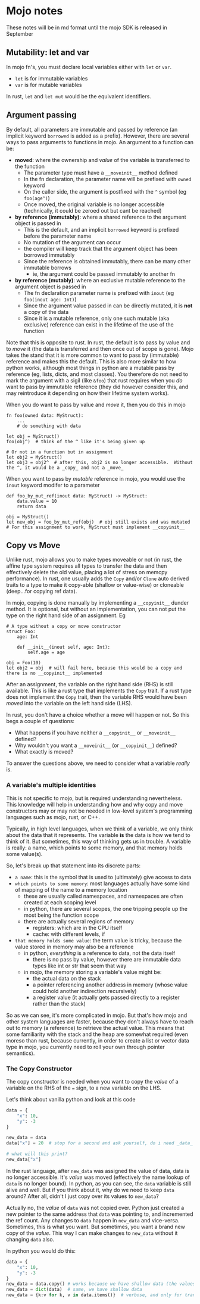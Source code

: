 # Mojo notes

These notes will be in md format until the mojo SDK is released in September

## Mutability: let and var

In mojo fn's, you must declare local variables either with `let` or `var`.

- `let` is for immutable variables
- `var` is for mutable variables

In rust, `let` and `let mut` would be the equivalent identifiers.

## Argument passing

By default, all parameters are immutable and passed by reference (an implicit keyword `borrowed` is added as a prefix).
However, there are several ways to pass arguments to functions in mojo. An argument to a function can be:

- **moved**: where the ownership and _value_ of the variable is transferred to the function
    - The parameter type must have a `__moveinit__` method defined
    - In the fn declaration, the parameter name will be prefixed with `owned` keyword
    - On the caller side, the argument is postfixed with the `^` symbol (eg `foo(age^)`)
    - Once moved, the original variable is no longer accessible (technically, it could be zeroed out but cant be reached)
- **by reference (immutably)**: where a shared reference to the argument object is passed in 
    - This is the default, and an implicit `borrowed` keyword is prefixed before the parameter name
    - No mutation of the argument can occur
    - the compiler will keep track that the argument object has been borrowed immutably
    - Since the reference is obtained immutably, there can be many other immutable borrows
        - ie, the argument could be passed immutably to another fn
- **by reference (mutably)**: where an exclusive mutable reference to the argument object is passed in
    - The fn declaration parameter name is prefixed with `inout`  (eg `foo(inout age: Int)`)
    - Since the argument value passed in can be directly mutated, it is **not** a copy of the data
    - Since it is a mutable reference, only one such mutable (aka exclusive) reference can exist in the lifetime of the
      use of the function

Note that this is opposite to rust.  In rust, the default is to pass by value and to _move_ it (the data is transferred
and then once out of scope is gone).  Mojo takes the stand that it is more common to want to pass by (immutable)
reference and makes this the default.  This is also more similar to how python works, although most things in python are
a mutable pass by reference (eg, lists, dicts, and most classes). You therefore do not need to mark the argument with a
sigil (like `&foo`) that rust requires when you _do_ want to pass by immutable reference (they did however consider
this, and may reintroduce it depending on how their lifetime system works).

When you do want to pass by value and _move_ it, then you do this in mojo

```
fn foo(owned data: MyStruct):
    ...
    # do something with data

let obj = MyStruct()
foo(obj^)  # think of the ^ like it's being given up

# Or not in a function but in assignment
let obj2 = MyStruct()
let obj3 = obj2^  # after this, obj2 is no longer accessible.  Without the ^, it would be a _copy_ and not a _move_
```

When you want to pass by _mutable_ reference in mojo, you would use the `inout` keyword modifer to a parameter

```
def foo_by_mut_ref(inout data: MyStruct) -> MyStruct:
    data.value = 10
    return data

obj = MyStruct()
let new_obj = foo_by_mut_ref(obj)  # obj still exists and was mutated
# For this assignment to work, MyStruct must implement __copyinit__
```

## Copy vs Move

Unlike rust, mojo allows you to make types moveable or not (in rust, the affine type system requires all types to
transfer the data and then effectively delete the old value, placing a lot of stress on memcpy performance).  In rust,
one usually adds the `Copy` and/or `Clone` auto derived traits to a type to make it copy-able (shallow or value-wise) 
or cloneable (deep...for copying ref data).

In mojo, copying is done manually by implementing a `__copyinit__` dunder method.  It is optional, but without an
implementation, you can not put the type on the right hand side of an assignment.  Eg

```
# A type without a copy or move constructor
struct Foo:
    age: Int

    def __init__(inout self, age: Int):
        self.age = age

obj = Foo(10)
let obj2 = obj  # will fail here, because this would be a copy and there is no __copyinit__ implememted
```

After an assignment, the variable on the right hand side (RHS) is still available.  This is like a rust type that 
implements the `Copy` trait.  If a rust type does not implement the `Copy` trait, then the variable RHS would have been
_moved_ into the variable on the left hand side (LHS).  

In rust, you don't have a choice whether a move will happen or not.  So this begs a couple of questions:

- What happens if you have neither a `__copyinit__` or `__moveinit__` defined?
- Why wouldn't you want a `__moveinit__` (or `__copyinit__`) defined?
- What exactly is moved?

To answer the questions above, we need to consider what a variable _really_ is.

### A variable's multiple identities

This is not specific to mojo, but is required understanding nevertheless.  This knowledge will help in understanding how
and why copy and move constructors may or may not be needed in low-level system's programming languages such as mojo, 
rust, or C++.

Typically, in high level languages, when we think of a variable, we only think about the data that it represents.  The
variable **is** the data is how we tend to think of it.  But sometimes, this way of thinking gets us in trouble.  A 
variable is really: a name, which points to some memory, and that memory holds some value(s).

So, let's break up that statement into its discrete parts:

- `a name`:  this is the symbol that is used to (ultimately) give access to data
- `which points to some memory`: most languages actually have some kind of mapping of the name to a memory location
    - these are usually called namespaces, and namespaces are often created at each scoping level
    - in python, there are several scopes, the one tripping people up the most being the function scope
    - there are actually several regions of memory
        - registers: which are in the CPU itself
        - cache: with different levels, if 
- `that memory holds some value`: the term value is tricky, because the value stored in memory may also be a reference
    - in python, _everything_ is a reference to data, not the data itself
        - there is no pass by value, however there are immutable data types like int or str that seem that way
    - in mojo, the memory storing a variable's value might be:
        - the actual data on the stack
        - a pointer referencing another address in memory (whose value could hold another indirection recursively)
        - a register value (it actually gets passed directly to a register rather than the stack)

So as we can see, it's more complicated in mojo.  But that's how mojo and other system languages are faster, because
they don't always have to reach out to memory (a reference) to retrieve the actual value.  This means that some
familiarity with the stack and the heap are somewhat required (even moreso than rust, because currently, in order to
create a list or vector data type in mojo, you currently need to roll your own through pointer semantics).

### The Copy Constructor

The copy constructor is needed when you want to copy the _value_ of a variable on the RHS of the `=` sign, to a new
variable on the LHS.

Let's think about vanilla python and look at this code

```python
data = {
    "x": 10,
    "y": -3
}

new_data = data
data["x"] = 20  # stop for a second and ask yourself, do i need _data_ anymore?

# what will this print?
new_data["x"]
```

In the rust language, after `new_data` was assigned the value of data, data is no longer accessible.  It's _value_ was
moved (effectively the name lookup of `data` is no longer bound).  In python, as you can see, the `data` variable is
still alive and well.  But if you think about it, why do we need to keep `data` around?  After all, didn't I just copy
over its values to `new_data`?

Actually no, the _value_ of `data` was not copied over.  Python just created a new pointer to the same address that 
`data` was pointing to, and incremented the ref count.  Any changes to `data` happen in `new_data` and vice-versa.
Sometimes, this is what you want.  But sometimes, you want a brand new copy of the _value_.  This way I can make changes
to `new_data` without it changing `data` also.

In python you would do this:

```python
data = {
    "x": 10,
    "y": -3
}
new_data = data.copy() # works because we have shallow data (the values are not nested references)
new_data = dict(data)  # same, we have shallow data
new_data = {k:v for k, v in data.items()}  # verbose, and only for transforming
```
